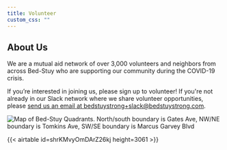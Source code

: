 ```yaml
---
title: Volunteer
custom_css: ""
---
```

## About Us

We are a mutual aid network of over 3,000 volunteers and neighbors from across Bed-Stuy who are supporting our community during the COVID-19 crisis.

If you’re interested in joining us, please sign up to volunteer! If you're not already in our Slack network where we share volunteer opportunities, please [send us an email at bedstuystrong+slack@bedstuystrong.com](mailto:bedstuystrong+slack@bedstuystrong.com).

![Map of Bed-Stuy Quadrants. North/south boundary is Gates Ave, NW/NE boundary is Tomkins Ave, SW/SE boundary is Marcus Garvey Blvd](/images/uploads/screenshot-2020-11-25-at-12.57.58am.png)

{{< airtable id=shrKMvyOmDArZ26kj height=3061 >}}